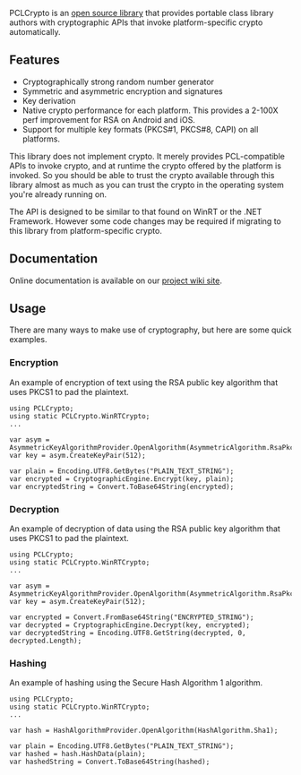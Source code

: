 PCLCrypto is an [open source library][1] that provides portable class library 
authors with cryptographic APIs that invoke platform-specific crypto 
automatically.

## Features

 * Cryptographically strong random number generator 
 * Symmetric and asymmetric encryption and signatures 
 * Key derivation 
 * Native crypto performance for each platform. This provides a 2-100X perf 
   improvement for RSA on Android and iOS. 
 * Support for multiple key formats (PKCS#1, PKCS#8, CAPI) on all platforms. 

This library does not implement crypto. It merely provides PCL-compatible APIs 
to invoke crypto, and at runtime the crypto offered by the platform is invoked. 
So you should be able to trust the crypto available through this library almost 
as much as you can trust the crypto in the operating system you're already 
running on.

The API is designed to be similar to that found on WinRT or the .NET Framework. 
However some code changes may be required if migrating to this library from 
platform-specific crypto.

## Documentation

Online documentation is available on our [project wiki site][2].

## Usage

There are many ways to make use of cryptography, but here are some quick 
examples. 

### Encryption

An example of encryption of text using the RSA public key algorithm that uses 
PKCS1 to pad the plaintext.

    using PCLCrypto;
    using static PCLCrypto.WinRTCrypto;
    ...
    
    var asym = AsymmetricKeyAlgorithmProvider.OpenAlgorithm(AsymmetricAlgorithm.RsaPkcs1);
    var key = asym.CreateKeyPair(512);
    
    var plain = Encoding.UTF8.GetBytes("PLAIN_TEXT_STRING");
    var encrypted = CryptographicEngine.Encrypt(key, plain);
    var encryptedString = Convert.ToBase64String(encrypted);

### Decryption

An example of decryption of data using the RSA public key algorithm that uses 
PKCS1 to pad the plaintext.

    using PCLCrypto;
    using static PCLCrypto.WinRTCrypto;
    ...
    
    var asym = AsymmetricKeyAlgorithmProvider.OpenAlgorithm(AsymmetricAlgorithm.RsaPkcs1);
    var key = asym.CreateKeyPair(512);
    
    var encrypted = Convert.FromBase64String("ENCRYPTED_STRING");
    var decrypted = CryptographicEngine.Decrypt(key, encrypted);
    var decryptedString = Encoding.UTF8.GetString(decrypted, 0, decrypted.Length);

### Hashing

An example of hashing using the Secure Hash Algorithm 1 algorithm.

    using PCLCrypto;
    using static PCLCrypto.WinRTCrypto;
    ...
    
    var hash = HashAlgorithmProvider.OpenAlgorithm(HashAlgorithm.Sha1);
    
    var plain = Encoding.UTF8.GetBytes("PLAIN_TEXT_STRING");
    var hashed = hash.HashData(plain);
    var hashedString = Convert.ToBase64String(hashed);

 [1]: http://github.com/aarnott/pclcrypto
 [2]: https://github.com/aarnott/pclcrypto/wiki
